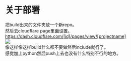 # 关于部署

把build出来的文件夹放一个新repo。  
然后去cloudflare page里面设置。  
https://dash.cloudflare.com/[id]/pages/view/[projectname]  
![](https://upload.moonchan.xyz/api/01LLWEUU4GCEBBKJYR5JEKQENAIG7UGOKC/image.png)  
像这样像这样build什么都不要做然后include就行了。  
感觉加上python然后push上去也没有什么特别不行的地方。  